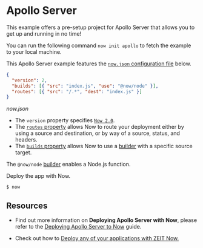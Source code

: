 # Apollo Server

This example offers a pre-setup project for Apollo Server that allows you to get up and running in no time!

You can run the following command `now init apollo` to fetch the example to your local machine.

This Apollo Server example features the [`now.json` configuration file](https://zeit.co/docs/v2/deployments/configuration) below.

```json
{
  "version": 2,
  "builds": [{ "src": "index.js", "use": "@now/node" }],
  "routes": [{ "src": "/.*", "dest": "index.js" }]
}
```
_now.json_

- The `version` property specifies [`Now 2.0`](https://zeit.co/now).
- The [`routes` property](/docs/v2/deployments/configuration#routes) allows Now to route your deployment either by using a source and destination, or by way of a source, status, and headers.
- The [`builds` property](https://zeit.co/docs/v2/deployments/builds) allows Now to use a [builder](https://zeit.co/docs/v2/deployments/builders/overview/) with a specific source target.

The `@now/node` [builder](https://zeit.co/docs/v2/deployments/builders/overview) enables a Node.js function.

Deploy the app with Now.

```shell
$ now
```

## Resources

- Find out more information on **Deploying Apollo Server with Now**, please refer to the [Deploying Apollo Server to Now](https://zeit.co/guides/deploying-apolloserver-to-now/) guide.

- Check out how to [Deploy any of your applications with ZEIT Now.](https://zeit.co/docs/v2/deployments/basics)

